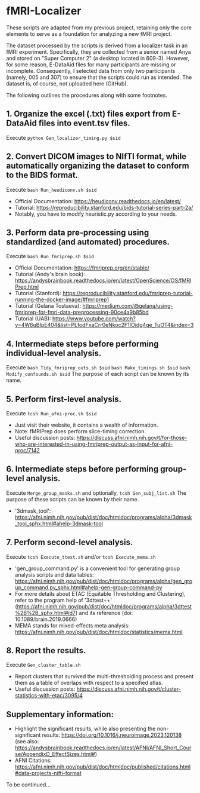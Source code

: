 # fMRI-Localizer
These scripts are adapted from my previous project, retaining only the core elements to serve as a foundation for analyzing a new fMRI project. 

The dataset processed by the scripts is derived from a localizer task in an fMRI experiment. Specifically, they are collected from a senior named Anya and stored on "Super Computer 2" (a desktop located in 609-3). However, for some reason, E-DataAid files for many participants are missing or incomplete. Consequently, I selected data from only two participants (namely, 005 and 307) to ensure that the scripts could run as intended.
The dataset is, of course, not uploaded here (GitHub).

The following outlines the procedures along with some footnotes.

## 1. Organize the excel (.txt) files export from E-DataAid files into event.tsv files.
   Execute `python Gen_localizer_timing.py $sid`
   
## 2. Convert DICOM images to NIfTI format, while automatically organizing the dataset to conform to the BIDS format. 
   Execute `bash Run_heudiconv.sh $sid` 
   + Official Documentation: https://heudiconv.readthedocs.io/en/latest/
   + Tutorial: https://reproducibility.stanford.edu/bids-tutorial-series-part-2a/
   + Notably, you have to modify heuristic.py according to your needs.

## 3. Perform data pre-processing using standardized (and automated) procedures.
   Execute `bash Run_fmriprep.sh $sid`
   + Official Documentation: https://fmriprep.org/en/stable/
   + Tutorial (Andy's brain book): https://andysbrainbook.readthedocs.io/en/latest/OpenScience/OS/fMRIPrep.html
   + Tutorial (Stanford): https://reproducibility.stanford.edu/fmriprep-tutorial-running-the-docker-image/#fmriprep1
   + Tutorial (Gelana Tostaeva): https://medium.com/@gelana/using-fmriprep-for-fmri-data-preprocessing-90ce4a9b85bd
   + Tutorial (UAB): https://www.youtube.com/watch?v=4W6qBIpE404&list=PLfodFxaCrr0eNkoc2F1IOidg4qe_TuOT4&index=3

## 4. Intermediate steps before performing individual-level analysis.
   Execute 
   `bash Tidy_fmriprep_outs.sh $sid`
   `bash Make_timings.sh $sid`
   `bash Modify_confounds.sh $sid`
   The purpose of each script can be known by its name.

## 5. Perform first-level analysis.
   Execute `tcsh Run_afni-proc.sh $sid`
   + Just visit their website, it contains a wealth of information.
   + Note: fMRIPrep does perform slice-timing correction.
   + Useful discussion posts: https://discuss.afni.nimh.nih.gov/t/for-those-who-are-interested-in-using-fmriprep-output-as-input-for-afni-proc/7142

## 6. Intermediate steps before performing group-level analysis.
   Execute `Merge_group_masks.sh` and optionally, `tcsh Gen_subj_list.sh`
   The purpose of these scripts can be known by their name.
   + '3dmask_tool': https://afni.nimh.nih.gov/pub/dist/doc/htmldoc/programs/alpha/3dmask_tool_sphx.html#ahelp-3dmask-tool
   
## 7. Perform second-level analysis.
   Execute `tcsh Execute_ttest.sh` and/or `tcsh Execute_mema.sh`
   + 'gen_group_command.py' is a convenient tool for generating group analysis scripts and data tables: https://afni.nimh.nih.gov/pub/dist/doc/htmldoc/programs/alpha/gen_group_command.py_sphx.html#ahelp-gen-group-command-py
   + For more details about ETAC (Equitable Thresholding and Clustering), refer to the program help of '3dttest++' (https://afni.nimh.nih.gov/pub/dist/doc/htmldoc/programs/alpha/3dttest%2B%2B_sphx.html#id7) and its reference (doi: 10.1089/brain.2019.0666)
   + MEMA stands for mixed-effects meta analysis: https://afni.nimh.nih.gov/pub/dist/doc/htmldoc/statistics/mema.html

## 8. Report the results.
   Execute `Gen_cluster_table.sh`
   + Report clusters that survived the multi-thresholding process and present them as a table of overlaps with respect to a specified atlas.
   + Useful discussion posts: https://discuss.afni.nimh.nih.gov/t/cluster-statistics-with-etac/3095/4

## Supplementary information:
   + Highlight the significant results, while also presenting the non-significant results: https://doi.org/10.1016/j.neuroimage.2023.120138 (see also: https://andysbrainbook.readthedocs.io/en/latest/AFNI/AFNI_Short_Course/AppendixD_EffectSizes.html#)
   + AFNI Citations: https://afni.nimh.nih.gov/pub/dist/doc/htmldoc/published/citations.html#data-projects-nifti-format

To be continued...
